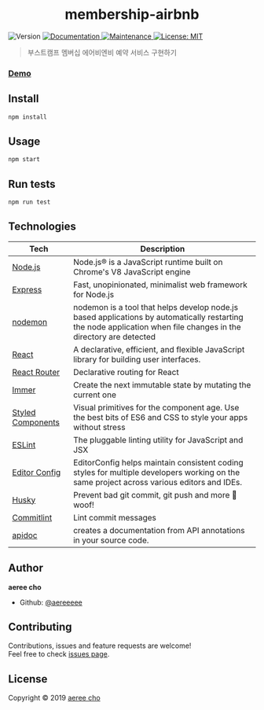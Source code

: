 <h1 align="center">membership-airbnb</h1>
<p>
  <img alt="Version" src="https://img.shields.io/badge/version-0.0.1-blue.svg?cacheSeconds=2592000" />
  <a href="example.com" target="_blank">
    <img alt="Documentation" src="https://img.shields.io/badge/documentation-yes-brightgreen.svg" />
  </a>
    <a href="https://github.com/aereeeee/membership-airbnb/graphs/commit-activity" target="_blank">
    <img alt="Maintenance" src="https://img.shields.io/badge/Maintained%3F-yes-green.svg" />
  </a>
  <a href="#" target="_blank">
    <img alt="License: MIT" src="https://img.shields.io/badge/License-MIT-yellow.svg" />
  </a>
</p>

> 부스트캠프 멤버십 에어비엔비 예약 서비스 구현하기

### [Demo](exapmle.com)

## Install

```sh
npm install
```

## Usage

```sh
npm start
```

## Run tests

```sh
npm run test
```

## Technologies

| **Tech** | **Description**|
| --- | --- |
| [Node.js](https://nodejs.org/ko/) | Node.js® is a JavaScript runtime built on Chrome's V8 JavaScript engine |
| [Express](https://expressjs.com/) | Fast, unopinionated, minimalist web framework for Node.js|
| [nodemon](https://www.npmjs.com/package/nodemon)| nodemon is a tool that helps develop node.js based applications by automatically restarting the node application when file changes in the directory are detected |
| [React](https://facebook.github.io/react/) | A declarative, efficient, and flexible JavaScript library for building user interfaces. |
| [React Router](https://reacttraining.com/react-router/) | Declarative routing for React |
| [Immer](https://github.com/immerjs/immer) | Create the next immutable state by mutating the current one |
| [Styled Components](https://www.styled-components.com/) | Visual primitives for the component age. Use the best bits of ES6 and CSS to style your apps without stress |
| [ESLint](https://eslint.org/) | The pluggable linting utility for JavaScript and JSX |
| [Editor Config](https://editorconfig.org) | EditorConfig helps maintain consistent coding styles for multiple developers working on the same project across various editors and IDEs. |
| [Husky](https://github.com/typicode/husky)| Prevent bad git commit, git push and more 🐶 woof! |
| [Commitlint](https://commitlint.js.org)| Lint commit messages  |
| [apidoc](https://http://apidocjs.com)| creates a documentation from API annotations in your source code.|

## Author

**aeree cho**

- Github: [@aereeeee](https://github.com/aereeeee)

## Contributing

Contributions, issues and feature requests are welcome!<br />Feel free to check [issues page](https://github.com/aereeeee/membership-airbnb/issues).

## License

Copyright © 2019 [aeree cho](https://github.com/aereeeee)
